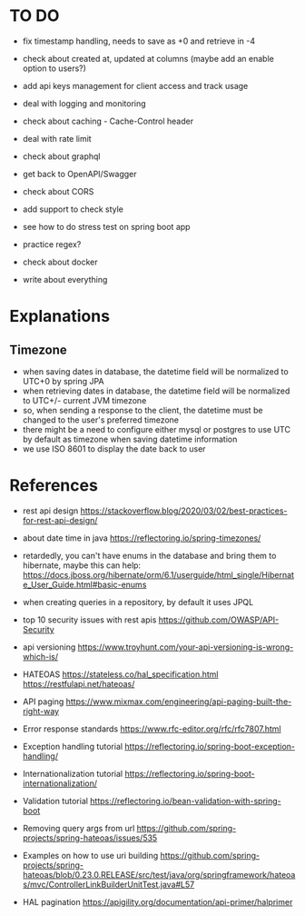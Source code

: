 # TO DO

- fix timestamp handling, needs to save as +0 and retrieve in -4

- check about created at, updated at columns (maybe add an enable option to users?)

- add api keys management for client access and track usage

- deal with logging and monitoring

- check about caching - Cache-Control header

- deal with rate limit

- check about graphql

- get back to OpenAPI/Swagger

- check about CORS

- add support to check style

- see how to do stress test on spring boot app

- practice regex?

- check about docker

- write about everything

# Explanations

## Timezone
- when saving dates in database, the datetime field will be normalized to UTC+0 by spring JPA
- when retrieving dates in database, the datetime field will be normalized to UTC+/- current JVM timezone
- so, when sending a response to the client, the datetime must be changed to the user's preferred timezone
- there might be a need to configure either mysql or postgres to use UTC by default as timezone when saving datetime information
- we use ISO 8601 to display the date back to user
# References

- rest api design https://stackoverflow.blog/2020/03/02/best-practices-for-rest-api-design/

- about date time in java https://reflectoring.io/spring-timezones/

- retardedly, you can't have enums in the database and bring them to hibernate, maybe this can help: https://docs.jboss.org/hibernate/orm/6.1/userguide/html_single/Hibernate_User_Guide.html#basic-enums

- when creating queries in a repository, by default it uses JPQL

- top 10 security issues with rest apis https://github.com/OWASP/API-Security

- api versioning https://www.troyhunt.com/your-api-versioning-is-wrong-which-is/

- HATEOAS https://stateless.co/hal_specification.html https://restfulapi.net/hateoas/

- API paging https://www.mixmax.com/engineering/api-paging-built-the-right-way

- Error response standards https://www.rfc-editor.org/rfc/rfc7807.html

- Exception handling tutorial https://reflectoring.io/spring-boot-exception-handling/

- Internationalization tutorial https://reflectoring.io/spring-boot-internationalization/

- Validation tutorial https://reflectoring.io/bean-validation-with-spring-boot

- Removing query args from url https://github.com/spring-projects/spring-hateoas/issues/535

- Examples on how to use uri building https://github.com/spring-projects/spring-hateoas/blob/0.23.0.RELEASE/src/test/java/org/springframework/hateoas/mvc/ControllerLinkBuilderUnitTest.java#L57

- HAL pagination https://apigility.org/documentation/api-primer/halprimer